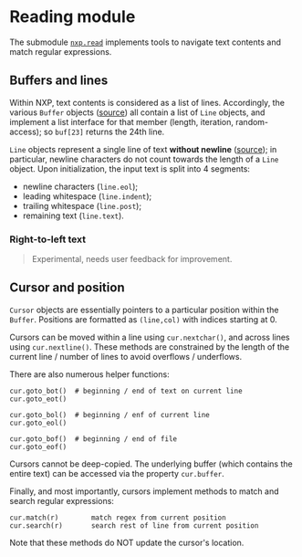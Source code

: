 
# Reading module

The submodule [`nxp.read`](https://github.com/jhadida/nxp/tree/master/src/nxp/read) implements tools to navigate text contents and match regular expressions.

## Buffers and lines

Within NXP, text contents is considered as a list of lines. Accordingly, the various `Buffer` objects ([source](https://github.com/jhadida/nxp/blob/master/src/nxp/read/buffer.py)) all contain a list of `Line` objects, and implement a list interface for that member (length, iteration, random-access); so `buf[23]` returns the 24th line.

`Line` objects represent a single line of text **without newline** ([source](ttps://github.com/jhadida/nxp/blob/master/src/nxp/read/line.py)); in particular, newline characters do not count towards the length of a `Line` object. Upon initialization, the input text is split into 4 segments:

- newline characters (`line.eol`);
- leading whitespace (`line.indent`);
- trailing whitespace (`line.post`);
- remaining text (`line.text`).

### Right-to-left text

> Experimental, needs user feedback for improvement.


## Cursor and position

`Cursor` objects are essentially pointers to a particular position within the `Buffer`. Positions are formatted as `(line,col)` with indices starting at 0.

Cursors can be moved within a line using `cur.nextchar()`, and across lines using `cur.nextline()`. These methods are constrained by the length of the current line / number of lines to avoid overflows / underflows.

There are also numerous helper functions:
```
cur.goto_bot()  # beginning / end of text on current line
cur.goto_eot()

cur.goto_bol()  # beginning / enf of current line
cur.goto_eol()

cur.goto_bof()  # beginning / end of file
cur.goto_eof()
```

Cursors cannot be deep-copied. The underlying buffer (which contains the entire text) can be accessed via the property `cur.buffer`.

Finally, and most importantly, cursors implement methods to match and search regular expressions:
```
cur.match(r)        match regex from current position
cur.search(r)       search rest of line from current position
```
Note that these methods do NOT update the cursor's location.
